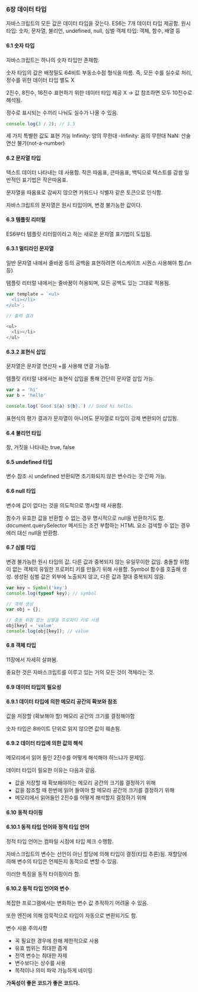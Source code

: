 ### 6장 데이터 타입
자바스크립트의 모든 값은 데이터 타입을 갖는다.
ES6는 7개 데이터 타입 제공함.
원시 타입: 숫자, 문자열, 불리언, undefined, null, 심벌
객체 타입: 객체, 함수, 배열 등
#### 6.1 숫자 타입
자바스크립트는 하나의 숫자 타입만 존재함.

숫자 타입의 값은 배정밀도 64비트 부동소수점 형식을 따름.
즉, 모든 수를 실수로 처리, 정수를 위한 데이터 타입 별도 X

2진수, 8진수, 16진수 표현하기 위한 데이터 타입 제공 X
-> 값 참조하면 모두 10진수로 해석됨.

정수로 표시되는 수끼리 나눠도 실수가 나올 수 있음.
```javascript
console.log(3 / 2); // 1.5
```

세 가지 특별한 값도 표현 가능
Infinity: 양의 무한대
-Infinity: 음의 무한대
NaN: 산술 연산 불가(not-a-number)

#### 6.2 문자열 타입
텍스트 데이터 나타내는 데 사용함.
작은 따옴표, 큰따옴표, 백틱으로 텍스트를 감쌈
일반적인 표기법은 작은따옴표.

문자열을 따옴표로 감싸지 않으면 키워드나 식별자 같은 토큰으로 인식함.

자바스크립트의 문자열은 원시 타입이며, 변경 불가능한 값이다.

#### 6.3 템플릿 리터럴
ES6부터 템플릿 리터럴이라고 하는 새로운 문자열 표기법이 도입됨.

#### 6.3.1 멀티라인 문자열
일반 문자열 내에서 줄바꿈 등의 공백을 표현하려면 이스케이프 시퀀스 사용해야 함.(\n 등)

템플릿 리터럴 내에서는 줄바꿈이 허용되며, 모든 공백도 있는 그대로 적용됨.

```javascript
var template = `<ul>
  <li></li>
</ul>`;

// 출력 결과

<ul>
  <li></li>
</ul>
```

#### 6.3.2 표현식 삽입
문자열은 문자열 연산자 +를 사용해 연결 가능함.

템플릿 리터럴 내에서는 표현식 삽입을 통해 간단히 문자열 삽입 가능.
```javascript
var a = 'hi'
var b = 'hello'

console.log(`Good ${a} ${b}.`) // Good hi hello.
```

표현식의 평가 결과가 문자열이 아니어도 문자열로 타입이 강제 변환되어 삽입됨.

#### 6.4 불리언 타입
참, 거짓을 나타내는 true, false

#### 6.5 undefined 타입
변수 참조 시 undefined 반환되면 초기화되지 않은 변수라는 것 간파 가능.

#### 6.6 null 타입
변수에 값이 없다는 것을 의도적으로 명시할 때 사용함.

함수가 유효한 값을 반환할 수 없는 경우 명시적으로 null을 반환하기도 함.
document.querySelector 메서드는 조건 부합하는 HTML 요소 검색할 수 없는 경우 에러 대신 null을 반환함.

#### 6.7 심벌 타입
변경 불가능한 원시 타입의 값. 다른 값과 중복되지 않는 유일무이한 값임.
충돌할 위험이 없는 객체의 유일한 프로퍼티 키를 만들기 위해 사용함.
Symbol 함수를 호출해 생성.
생성된 심벌 값은 외부에 노출되지 않고, 다른 값과 절대 중복되지 않음.

```javascript
var key = Symbol('key')
console.log(typeof key); // symbol

// 객체 생성
var obj = {};

// 충돌 위험 없는 심벌을 프로퍼티 키로 사용
obj[key] = 'value'
console.log(obj[key]); // value
```

#### 6.8 객체 타입
11장에서 자세히 살펴봄.

중요한 것은 자바스크립트를 이루고 있는 거의 모든 것이 객체라는 것.

#### 6.9 데이터 타입의 필요성
#### 6.9.1 데이터 타입에 의한 메모리 공간의 확보와 참조
값을 저장할 (확보해야 할) 메모리 공간의 크기를 결정해야함

숫자 타입은 8바이트 단위로 읽지 않으면 값이 훼손됨.

#### 6.9.2 데이터 타입에 의한 값의 해석
메모리에서 읽어 들인 2진수를 어떻게 해석해야 하느냐가 문제임.

데이터 타입이 필요한 이유는 다음과 같음.

- 값을 저장할 때 확보해야하는 메모리 공간의 크기를 결정하기 위해
- 값을 참조할 때 한번에 읽어 들여야 할 메모리 공간의 크기를 결정하기 위해
- 메모리에서 읽어들인 2진수를 어떻게 해석할지 결정하기 위해

#### 6.10 동적 타이핑
#### 6.10.1 동적 타입 언어와 정적 타입 언어
정적 타입 언어는 컴파일 시점에 타입 체크 수행함.

자바스크립트의 변수는 선언이 아닌 할당에 의해 타입이 결정(타입 추론)됨.
재할당에 의해 변수의 타입은 언제든지 동적으로 변할 수 있음.

이러한 특징을 동적 타이핑이라 함.

#### 6.10.2 동적 타입 언어와 변수
복잡한 프로그램에서는 변화하는 변수 값 추적하기 어려울 수 있음.

또한 엔진에 의해 암묵적으로 타입이 자동으로 변환되기도 함.

변수 사용 주의사항
- 꼭 필요한 경우에 한해 제한적으로 사용
- 유효 범위는 최대한 좁게
- 전역 변수는 최대한 자제
- 변수보다는 상수를 사용
- 목적이나 의미 파악 가능하게 네이밍

**가독성이 좋은 코드가 좋은 코드다.**
